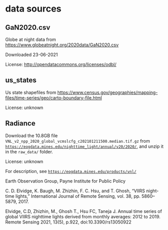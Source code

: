 # data sources

## GaN2020.csv
Globe at night data from https://www.globeatnight.org/2020data/GaN2020.csv

Downloaded 23-06-2021

License: http://opendatacommons.org/licenses/odbl/

## us_states
Us state shapefiles from https://www.census.gov/geographies/mapping-files/time-series/geo/carto-boundary-file.html

License: unknown

## Radiance
Download the 10.8GB file `VNL_v2_npp_2020_global_vcmslcfg_c202101211500.median.tif.gz` from [`https://eogdata.mines.edu/nighttime_light/annual/v20/2020/`](https://eogdata.mines.edu/nighttime_light/annual/v20/2020/), and unzip it in the `raw_data/` folder.

License: unknown

For description, see [`https://eogdata.mines.edu/products/vnl/`](https://eogdata.mines.edu/products/vnl/)

Earth Observation Group, Payne Institute for Public Policy

C. D. Elvidge, K. Baugh, M. Zhizhin, F. C. Hsu, and T. Ghosh, “VIIRS night-time lights,” International Journal of Remote Sensing, vol. 38, pp. 5860–5879, 2017.

Elvidge, C.D, Zhizhin, M., Ghosh T., Hsu FC, Taneja J. Annual time series of global VIIRS nighttime lights derived from monthly averages: 2012 to 2019. Remote Sensing 2021, 13(5), p.922, doi:10.3390/rs13050922

